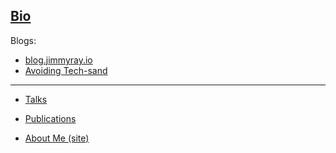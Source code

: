 <!--### Hi there 👋


**jimmyraywv/jimmyraywv** is a ✨ _special_ ✨ repository because its `README.md` (this file) appears on your GitHub profile.

Here are some ideas to get you started:

- 🔭 I’m currently working on ...
- 🌱 I’m currently learning ...
- 👯 I’m looking to collaborate on ...
- 🤔 I’m looking for help with ...
- 💬 Ask me about ...
- 📫 How to reach me: ...
- 😄 Pronouns: ...
- ⚡ Fun fact: ...
-->
[Bio](https://github.com/jimmyraywv/jimmyraywv/blob/main/BIO.md)
---
Blogs:
- [blog.jimmyray.io](https://blog.jimmyray.io)
- [Avoiding Tech-sand](http://www.techsand.com/)
---
- [Talks](https://github.com/jimmyraywv/jimmyraywv/blob/main/TALKS.md)

- [Publications](https://github.com/jimmyraywv/jimmyraywv/blob/main/PUBS.md)

- [About Me (site)](https://jimmyray.org/)


